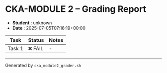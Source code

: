 # CKA-MODULE 2 – Grading Report
- **Student** : unknown
- **Date**    : 2025-07-05T07:16:19+00:00

| Task | Status | Notes |
|------|--------|-------|
| Task 1 | ❌ FAIL | - |

---
Generated by `cka_module2_grader.sh`
